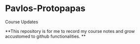 # Pavlos-Protopapas
 Course Updates
 
**This repository is for me to record my course notes and grow accustomed to github functionalities. **
